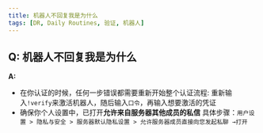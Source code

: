 ```yaml
---
title: 机器人不回复我是为什么
tags: [DR, Daily Routines, 验证, 机器人]
---
```


## Q: 机器人不回复我是为什么
**A:**

- 在你认证的时候，任何一步错误都需要重新开始整个认证流程: 重新输入`!verify`来激活机器人，随后输入`口令`，再输入想要激活的凭证
- 确保你个人设置中，已打开**允许来自服务器其他成员的私信**
  具体步骤：`用户设置 > 隐私与安全 > 服务器默认隐私设置 > 允许服务器成员直接向您发起私聊 →打开`

